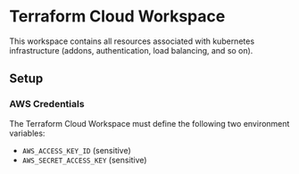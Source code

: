 # Terraform Cloud Workspace

This workspace contains all resources associated with kubernetes infrastructure (addons, authentication, load balancing, and so on).

## Setup

### AWS Credentials

The Terraform Cloud Workspace must define the following two environment variables:

- `AWS_ACCESS_KEY_ID` (sensitive)
- `AWS_SECRET_ACCESS_KEY` (sensitive)
